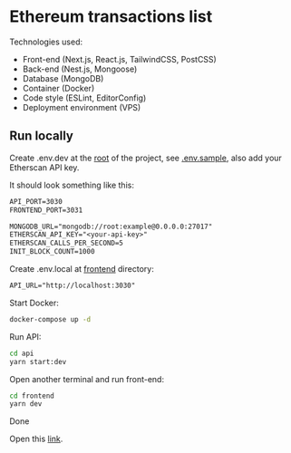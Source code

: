 # Ethereum transactions list

Technologies used:

- Front-end (Next.js, React.js, TailwindCSS, PostCSS)
- Back-end (Nest.js, Mongoose)
- Database (MongoDB)
- Container (Docker)
- Code style (ESLint, EditorConfig)
- Deployment environment (VPS)

## Run locally

Create .env.dev at the [root](./) of the project, see [.env.sample](.env.sample), also add your Etherscan API key.

It should look something like this:

```txt
API_PORT=3030
FRONTEND_PORT=3031

MONGODB_URL="mongodb://root:example@0.0.0.0:27017"
ETHERSCAN_API_KEY="<your-api-key>"
ETHERSCAN_CALLS_PER_SECOND=5
INIT_BLOCK_COUNT=1000
```

Create .env.local at [frontend](./frontend/) directory:

```txt
API_URL="http://localhost:3030"
```

Start Docker:

```sh
docker-compose up -d
```

Run API:

```sh
cd api
yarn start:dev
```

Open another terminal and run front-end:

```sh
cd frontend
yarn dev
```

Done

Open this [link](http://localhost:3031).
